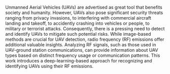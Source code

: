 Unmanned Aerial Vehicles (UAVs) are advertised as great tool that benefits society and humanity. However, UAVs also pose significant security threats ranging from privacy invasions, to interfering with commercial aircraft landing and takeoff, to accidently crashing into vehicles or people, to military or terrorist attacks. Consequently, there is a pressing need to detect and identify UAVs to mitigate such potential risks. While image-based methods are crucial for UAV detection, radio frequency (RF) emissions offer additional valuable insights. Analyzing RF signals, such as those used in UAV-ground station communications, can provide information about UAV types based on distinct frequency usage or communication patterns. This work introduces a deep-learning-based approach for recognizing and identifying UAVs using their RF emissions.
